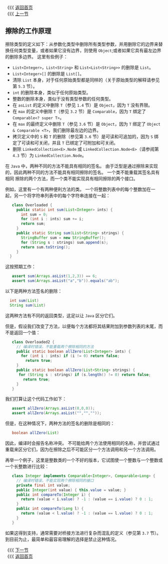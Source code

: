 《《《 [返回首页](../README.md)       <br/>
《《《 [上一节](03_Nested_Classes.md)

## 擦除的工作原理

擦除类型的定义如下：从参数化类型中删除所有类型参数，并用删除它的边界来替换任何类型变量，或者如果它没有边界，则使用 `Object`;或者如果它具有最左边界
的删除多边界。 这里有些例子：

   - `List<Integer>`，`List<String>` 和 `List<List<String>>` 的删除是 `List`。
   - `List<Integer>[]` 的删除是 `List[]`。
   - 清除 `List` 本身，对于任何原始类型都是同样的（关于原始类型的解释请参见第 `5.3` 节）。
   - `int` 的删除本身，类似于任何原始类型。
   - 整数的删除本身，类似于没有类型参数的任何类型。
   - 在 `asList` 的定义中删除 `T`（参见 `1.4` 节）是 `Object`，因为 `T` 没有界限。
   - 在 `max` 的定义中删除 `T`（参见 `3.2` 节）是 `Comparable`，因为 `T` 绑定了 `Comparable<? super T>`。
   - 在 `max` 的最终定义中删除 `T`（参见 `3.6` 节）是 `Object`，因为 `T` 绑定了 `Object & Comparable <T>`，我们删除最左边的边界。
   - 拷贝定义中的 `S` 和 `T` 的删除（参见第 `3.6` 节）是可读和可追加的，因为 `S` 绑定了可读和可关闭，并且 `T` 已绑定了可附加和可关闭。
   - 删除 `LinkedCollection<E>.Node` 或 `LinkedCollection.Node<E>`（请参阅第 `4.3` 节）为 `LinkedCollection.Node`。
	
在 `Java` 中，两种不同的方法不能具有相同的签名。 由于泛型是通过擦除来实现的，因此两种不同的方法不能具有相同擦除的签名。 一个类不能重载其签名具有相同
擦除的两个方法，而一个类不能实现具有相同擦除的两个接口。

例如，这里有一个有两种便利方法的类。 一个将整数列表中的每个整数加在一起，另一个将字符串列表中的每个字符串连接在一起：	

```java
   class Overloaded {
     public static int sum(List<Integer> ints) {
       int sum = 0;
	   for (int i : ints) sum += i;
	   return sum;
     }
     public static String sum(List<String> strings) {
       StringBuffer sum = new StringBuffer();
       for (String s : strings) sum.append(s);
       return sum.toString();
     }
  }
```

这按预期工作：

```java
   assert sum(Arrays.asList(1,2,3)) == 6;
   assert sum(Arrays.asList("a","b")).equals("ab");
```

以下是两种方法签名的删除：

```java
  int sum(List)
  String sum(List)
```

这两种方法有不同的返回类型，这足以让 `Java` 区分它们。

但是，假设我们改变了方法，以便每个方法都将其结果附加到参数列表的末尾，而不是返回一个值：

```java
   class Overloaded2 {
     // 编译时错误，不能重载两个擦除相同的方法
	 public static boolean allZero(List<Integer> ints) {
	   for (int i : ints) if (i != 0) return false;
	     return true;
	 }
	 public static boolean allZero(List<String> strings) {
	  for (String s : strings) if (s.length() != 0) return false;
		return true;
	 }
   }
```

我们打算让这个代码工作如下：

```java
   assert allZero(Arrays.asList(0,0,0));
   assert allZero(Arrays.asList("","",""));
```

但是，在这种情况下，两种方法的签名的删除是相同的：

```java
   boolean allZero(List)
```

因此，编译时会报告名称冲突。 不可能给两个方法使用相同的名称，并尝试通过重载来区分它们，因为在擦除之后不可能区分一个方法调用和另一个方法调用。

再举一个例子，这里是整数类的一个不好的版本，它试图使一个整数与一个整数或一个长整数进行比较：

```java
   class Integer implements Comparable<Integer>, Comparable<Long> {
     // 编译时错误，不能实现两个擦除相同的接口
     private final int value;
     public Integer(int value) { this.value = value; }
     public int compareTo(Integer i) {
       return (value < i.value) ? -1 : (value == i.value) ? 0 : 1;
     }
     public int compareTo(Long l) {
       return (value < l.value) ? -1 : (value == l.value) ? 0 : 1;
     }
   }
```

如果这得到支持，通常需要对桥接方法进行复杂而混乱的定义（参见第 `3.7` 节）。 到目前为止，最简单和最容易理解的选择是禁止这种情况。

《《《 [下一节](../ch05/00_Evolution_Not_Revolution.md)      <br/>
《《《 [返回首页](../README.md)
